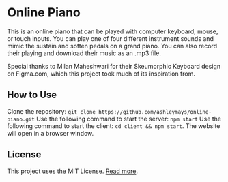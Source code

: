# Online Piano

This is an online piano that can be played with computer keyboard, mouse, or touch inputs. You can play one of four different instrument sounds and mimic the sustain and soften pedals on a grand piano. You can also record their playing and download their music as an .mp3 file.

Special thanks to Milan Maheshwari for their Skeumorphic Keyboard design on Figma.com, which this project took much of its inspiration from.

## How to Use
Clone the repository:
`git clone https://github.com/ashleymays/online-piano.git`
Use the following command to start the server:
`npm start`
Use the following command to start the client:
`cd client && npm start`.
The website will open in a browser window.

## License
This project uses the MIT License. [Read more](docs/LICENSE.md).
